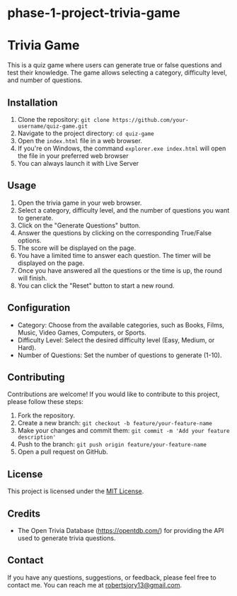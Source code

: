# phase-1-project-trivia-game

# Trivia Game

This is a quiz game where users can generate true or false questions and test their knowledge. The game allows selecting a category, difficulty level, and number of questions.

## Installation

1. Clone the repository: `git clone https://github.com/your-username/quiz-game.git`
2. Navigate to the project directory: `cd quiz-game`
3. Open the `index.html` file in a web browser.
4. If you're on Windows, the command `explorer.exe index.html` will open the file in your preferred web browser
5. You can always launch it with Live Server

## Usage

1. Open the trivia game in your web browser.
2. Select a category, difficulty level, and the number of questions you want to generate.
3. Click on the "Generate Questions" button.
4. Answer the questions by clicking on the corresponding True/False options.
5. The score will be displayed on the page.
6. You have a limited time to answer each question. The timer will be displayed on the page.
7. Once you have answered all the questions or the time is up, the round will finish.
8. You can click the "Reset" button to start a new round.

## Configuration

-   Category: Choose from the available categories, such as Books, Films, Music, Video Games, Computers, or Sports.
-   Difficulty Level: Select the desired difficulty level (Easy, Medium, or Hard).
-   Number of Questions: Set the number of questions to generate (1-10).

## Contributing

Contributions are welcome! If you would like to contribute to this project, please follow these steps:

1. Fork the repository.
2. Create a new branch: `git checkout -b feature/your-feature-name`
3. Make your changes and commit them: `git commit -m 'Add your feature description'`
4. Push to the branch: `git push origin feature/your-feature-name`
5. Open a pull request on GitHub.

## License

This project is licensed under the [MIT License](LICENSE).

## Credits

-   The Open Trivia Database (https://opentdb.com/) for providing the API used to generate trivia questions.

## Contact

If you have any questions, suggestions, or feedback, please feel free to contact me. You can reach me at robertsjory13@gmail.com.
